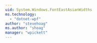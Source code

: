 ```yaml
---
uid: System.Windows.FontEastAsianWidths
ms.technology: 
  - "dotnet-wpf"
author: "stevehoag"
ms.author: "shoag"
manager: "wpickett"
---
```


